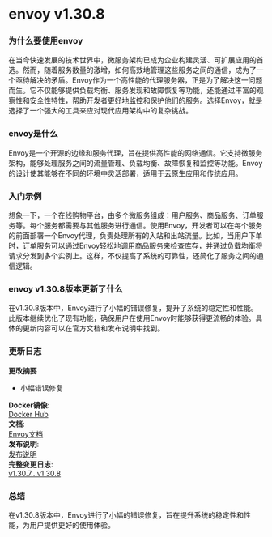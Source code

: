 # envoy v1.30.8
### 为什么要使用envoy

在当今快速发展的技术世界中，微服务架构已成为企业构建灵活、可扩展应用的首选。然而，随着服务数量的激增，如何高效地管理这些服务之间的通信，成为了一个亟待解决的矛盾。Envoy作为一个高性能的代理服务器，正是为了解决这一问题而生。它不仅能够提供负载均衡、服务发现和故障恢复等功能，还能通过丰富的观察性和安全性特性，帮助开发者更好地监控和保护他们的服务。选择Envoy，就是选择了一个强大的工具来应对现代应用架构中的复杂挑战。

### envoy是什么

Envoy是一个开源的边缘和服务代理，旨在提供高性能的网络通信。它支持微服务架构，能够处理服务之间的流量管理、负载均衡、故障恢复和监控等功能。Envoy的设计使其能够在不同的环境中灵活部署，适用于云原生应用和传统应用。

### 入门示例

想象一下，一个在线购物平台，由多个微服务组成：用户服务、商品服务、订单服务等。每个服务都需要与其他服务进行通信。使用Envoy，开发者可以在每个服务的前面部署一个Envoy代理，负责处理所有的入站和出站流量。比如，当用户下单时，订单服务可以通过Envoy轻松地调用商品服务来检查库存，并通过负载均衡将请求分发到多个实例上。这样，不仅提高了系统的可靠性，还简化了服务之间的通信逻辑。

### envoy v1.30.8版本更新了什么

在v1.30.8版本中，Envoy进行了小幅的错误修复，提升了系统的稳定性和性能。此版本继续优化了现有功能，确保用户在使用Envoy时能够获得更流畅的体验。具体的更新内容可以在官方文档和发布说明中找到。

### 更新日志

**更改摘要**  
- 小幅错误修复  

**Docker镜像**:  
[Docker Hub](https://hub.docker.com/r/envoyproxy/envoy/tags?page=1&name=v1.30.8)  
**文档**:  
[Envoy文档](https://www.envoyproxy.io/docs/envoy/v1.30.8/)  
**发布说明**:  
[发布说明](https://www.envoyproxy.io/docs/envoy/v1.30.8/version_history/v1.30/v1.30.8)  
**完整变更日志**:  
[v1.30.7...v1.30.8](https://github.com/envoyproxy/envoy/compare/v1.30.7...v1.30.8)  

### 总结

在v1.30.8版本中，Envoy进行了小幅的错误修复，旨在提升系统的稳定性和性能，为用户提供更好的使用体验。